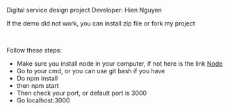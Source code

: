 Digital service design project
Developer: Hien Nguyen<br>
<p>If the demo did not work, you can install zip file or fork my project</p><br>
<p>Follow these steps:</p>
<ul>

<li>Make sure you install node in your computer, if not here is the link <a href="https://nodejs.org/en/">Node</a></li>
<li>Go to your cmd, or you can use git bash if you have</li>
<li>Do npm install </li>
<li>then npm start</li>
<li>Then check your port, or default port is 3000</li>
<li>Go localhost:3000</li>
</ul>
